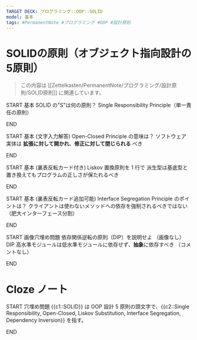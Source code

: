 ```yaml
---
TARGET DECK: プログラミング::OOP::SOLID
model: 基本
tags: #PermanentNote #プログラミング #OOP #設計原則
---
```


# SOLIDの原則（オブジェクト指向設計の5原則）

> この内容は [[Zettelkasten/PermanentNote/プログラミング/設計原則/SOLID原則]] に関連しています。

START
基本
SOLID の"S"は何の原則？
Single Responsibility Principle（単一責任の原則）
<!--ID: 1746662769421-->
END

START
基本 (文字入力解答)
Open-Closed Principle の意味は？
ソフトウェア実体は **拡張に対して開かれ**、**修正に対して閉じられる** べき
<!--ID: 1746662769425-->
END

START
基本 (裏表反転カード付き)
Liskov 置換原則を 1 行で
派生型は基底型と置き換えてもプログラムの正しさが保たれるべき
<!--ID: 1746662769427-->
END

START
基本 (裏表反転カード追加可能)
Interface Segregation Principle のポイントは？
クライアントは使わないメソッドへの依存を強制されるべきではない（肥大インターフェース分割）
<!--ID: 1746662769430-->
END

START
画像穴埋め問題
依存関係逆転の原則（DIP）を説明せよ
（画像なし）
DIP
高水準モジュールは低水準モジュールに依存せず、**抽象**に依存すべき
（コメントなし）
<!--ID: 1746662769433-->
END

# Cloze ノート

START
穴埋め問題
{{c1::SOLID}} は OOP 設計 5 原則の頭文字で、{{c2::Single Responsibility, Open-Closed, Liskov Substitution, Interface Segregation, Dependency Inversion}} を指す。
<!--ID: 1746662769435-->
END
